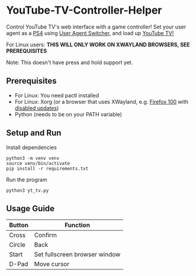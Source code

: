 # YouTube-TV-Controller-Helper
Control YouTube TV's web interface with a game controller!
Set your user agent as a [PS4](https://www.reddit.com/r/htpc/comments/y5o7mi/youtube_leanback_tv_useragent_for_4k_60fps/)
using [User Agent Switcher](https://addons.mozilla.org/en-US/firefox/addon/user-agent-string-switcher/), and load up [YouTube TV!](https://youtube.com/tv)

For Linux users: **THIS WILL ONLY WORK ON XWAYLAND BROWSERS, SEE PREREQUISITES**

Note: This doesn't have press and hold support yet.


## Prerequisites
- For Linux: You need pactl installed
- For Linux: Xorg (or a browser that uses XWayland, e.g. [Firefox 100](https://download-installer.cdn.mozilla.net/pub/firefox/releases/100.0/linux-x86_64/en-US/) with [disabled updates](https://winaero.com/how-to-disable-firefox-background-updates/))
- Python (needs to be on your PATH variable)

## Setup and Run
Install dependencies
```shell
python3 -m venv venv
source venv/bin/activate
pip install -r requirements.txt
```
Run the program
```shell
python3 yt_tv.py
```

## Usage Guide
| Button | Function                      |
|--------|-------------------------------|
| Cross  | Confirm                       |
| Circle | Back                          |
| Start  | Set fullscreen browser window |
| D-Pad  | Move cursor                   |
